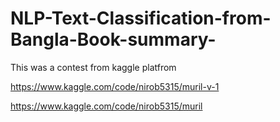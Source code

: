 # NLP-Text-Classification-from-Bangla-Book-summary-

This was a contest from kaggle platfrom 

https://www.kaggle.com/code/nirob5315/muril-v-1

https://www.kaggle.com/code/nirob5315/muril
